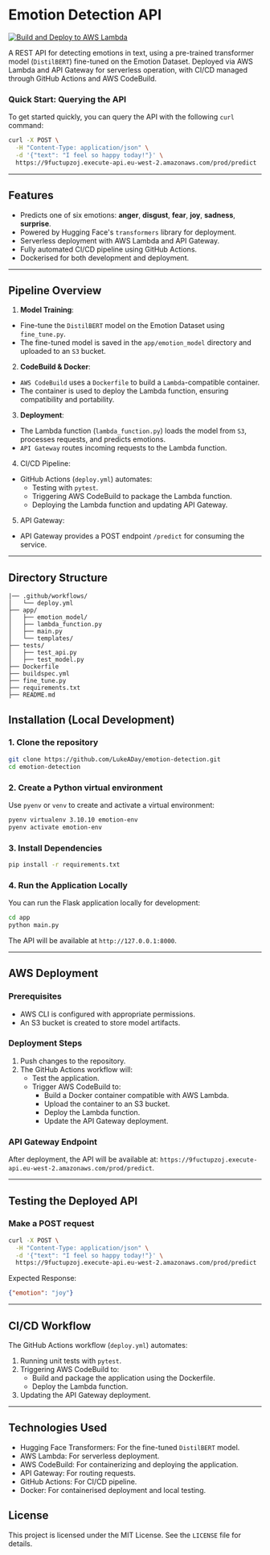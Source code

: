 # Emotion Detection API

[![Build and Deploy to AWS Lambda](https://github.com/LukeADay/emotion-detector-transformers-api/actions/workflows/deploy.yaml/badge.svg)](https://github.com/LukeADay/emotion-detector-transformers-api/actions/workflows/deploy.yaml/badge.svg)

A REST API for detecting emotions in text, using a pre-trained transformer model (`DistilBERT`) fine-tuned on the Emotion Dataset. Deployed via AWS Lambda and API Gateway for serverless operation, with CI/CD managed through GitHub Actions and AWS CodeBuild.

### Quick Start: Querying the API

To get started quickly, you can query the API with the following `curl` command:

```bash
curl -X POST \
  -H "Content-Type: application/json" \
  -d '{"text": "I feel so happy today!"}' \
  https://9fuctupzoj.execute-api.eu-west-2.amazonaws.com/prod/predict

```

---

## Features
- Predicts one of six emotions: **anger**, **disgust**, **fear**, **joy**, **sadness**, **surprise**.
- Powered by Hugging Face's `transformers` library for deployment.
- Serverless deployment with AWS Lambda and API Gateway.
- Fully automated CI/CD pipeline using GitHub Actions.
- Dockerised for both development and deployment.

---

## Pipeline Overview

1. **Model Training**:
- Fine-tune the `DistilBERT` model on the Emotion Dataset using `fine_tune.py`.
- The fine-tuned model is saved in the `app/emotion_model` directory and uploaded to an `S3` bucket.

2. **CodeBuild & Docker**:
- `AWS CodeBuild` uses a `Dockerfile` to build a `Lambda`-compatible container.
- The container is used to deploy the Lambda function, ensuring compatibility and portability.

3. **Deployment**:

- The Lambda function (`lambda_function.py`) loads the model from `S3`, processes requests, and predicts emotions.
- `API Gateway` routes incoming requests to the Lambda function.

4. CI/CD Pipeline:
- GitHub Actions (`deploy.yml`) automates:
    + Testing with `pytest`.
    + Triggering AWS CodeBuild to package the Lambda function.
    + Deploying the Lambda function and updating API Gateway.

5. API Gateway:
- API Gateway provides a POST endpoint `/predict` for consuming the service.

---

## Directory Structure

```
|── .github/workflows/
│   └── deploy.yml
├── app/
│   ├── emotion_model/
│   ├── lambda_function.py
│   ├── main.py
│   └── templates/
├── tests/
│   ├── test_api.py
│   ├── test_model.py
├── Dockerfile
├── buildspec.yml
├── fine_tune.py
├── requirements.txt
├── README.md

```

## Installation (Local Development)

### 1. Clone the repository
```bash
git clone https://github.com/LukeADay/emotion-detection.git
cd emotion-detection
```

### 2. Create a Python virtual environment
Use `pyenv` or `venv` to create and activate a virtual environment:

```bash
pyenv virtualenv 3.10.10 emotion-env
pyenv activate emotion-env
```

### 3. Install Dependencies

```bash
pip install -r requirements.txt
```

### 4. Run the Application Locally

You can run the Flask application locally for development:

```bash
cd app
python main.py
```

The API will be available at `http://127.0.0.1:8000`.

---

## AWS Deployment

### Prerequisites
- AWS CLI is configured with appropriate permissions.
- An S3 bucket is created to store model artifacts.

### Deployment Steps

1. Push changes to the repository.
2. The GitHub Actions workflow will:
    - Test the application.
    - Trigger AWS CodeBuild to:
        + Build a Docker container compatible with AWS Lambda.
        + Upload the container to an S3 bucket.
        + Deploy the Lambda function.
        + Update the API Gateway deployment.

###  API Gateway Endpoint

After deployment, the API will be available at: `https://9fuctupzoj.execute-api.eu-west-2.amazonaws.com/prod/predict`.

--- 

## Testing the Deployed API

### Make a POST request

```bash
curl -X POST \
  -H "Content-Type: application/json" \
  -d '{"text": "I feel so happy today!"}' \
  https://9fuctupzoj.execute-api.eu-west-2.amazonaws.com/prod/predict
```

Expected Response:

```json
{"emotion": "joy"}
```

---

## CI/CD Workflow

The GitHub Actions workflow (`deploy.yml`) automates:

1. Running unit tests with `pytest`.
2. Triggering AWS CodeBuild to:
    - Build and package the application using the Dockerfile.
    - Deploy the Lambda function.
3. Updating the API Gateway deployment.

---

## Technologies Used

- Hugging Face Transformers: For the fine-tuned `DistilBERT` model.
- AWS Lambda: For serverless deployment.
- AWS CodeBuild: For containerizing and deploying the application.
- API Gateway: For routing requests.
- GitHub Actions: For CI/CD pipeline.
- Docker: For containerised deployment and local testing.

## License

This project is licensed under the MIT License. See the `LICENSE` file for details.


